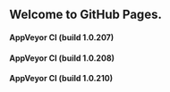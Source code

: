 ## Welcome to GitHub Pages.

#### AppVeyor CI (build 1.0.207)

#### AppVeyor CI (build 1.0.208)

#### AppVeyor CI (build 1.0.210)

